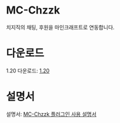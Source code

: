 # MC-Chzzk
치지직의 채팅, 후원을 마인크래프트로 연동합니다.
# 다운로드
1.20 다운로드: [1.20](https://github.com/AsHMagic/MC-Chzzk/releases/tag/1.20)
# 설명서
설명서: [MC-Chzzk 플러그인 사용 설명서](https://chzzkbot.notion.site/MC-Chzzk-c71c150a00c742b0b4f5d9292d423e83)

